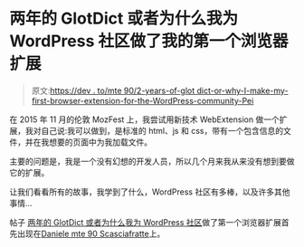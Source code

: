 # 两年的 GlotDict 或者为什么我为 WordPress 社区做了我的第一个浏览器扩展

> 原文:[https://dev . to/mte 90/2-years-of-glot dict-or-why-I-make-my-first-browser-extension-for-the-WordPress-community-Pei](https://dev.to/mte90/2-years-of-glotdict-or-why-i-made-my-first-browser-extension-for-the-wordpress-community-pei)

在 2015 年 11 月的伦敦 MozFest 上，我尝试用新技术 WebExtension 做一个扩展，我对自己说:我可以做到，是标准的 html、js 和 css，带有一个包含信息的文件，并在我想要的页面中为我加载文件。

主要的问题是，我是一个没有幻想的开发人员，所以几个月来我从来没有想到要做它的扩展。

让我们看看所有的故事，我学到了什么，WordPress 社区有多棒，以及许多其他事情...

帖子 [两年的 GlotDict 或者为什么我为 WordPress 社区](https://daniele.tech/2018/03/2-years-of-glotdict/)做了第一个浏览器扩展首先出现在[Daniele mte 90 Scasciafratte](https://daniele.tech/eng)上。